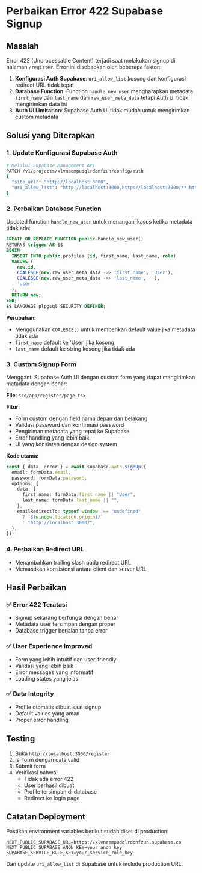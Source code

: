 # Perbaikan Error 422 Supabase Signup

## Masalah
Error 422 (Unprocessable Content) terjadi saat melakukan signup di halaman `/register`. Error ini disebabkan oleh beberapa faktor:

1. **Konfigurasi Auth Supabase**: `uri_allow_list` kosong dan konfigurasi redirect URL tidak tepat
2. **Database Function**: Function `handle_new_user` mengharapkan metadata `first_name` dan `last_name` dari `raw_user_meta_data` tetapi Auth UI tidak mengirimkan data ini
3. **Auth UI Limitation**: Supabase Auth UI tidak mudah untuk mengirimkan custom metadata

## Solusi yang Diterapkan

### 1. Update Konfigurasi Supabase Auth
```bash
# Melalui Supabase Management API
PATCH /v1/projects/xlvnaempudqlrdonfzun/config/auth
{
  "site_url": "http://localhost:3000",
  "uri_allow_list": "http://localhost:3000,http://localhost:3000/**,https://project-web-jurnal.vercel.app,https://project-web-jurnal.vercel.app/**"
}
```

### 2. Perbaikan Database Function
Updated function `handle_new_user` untuk menangani kasus ketika metadata tidak ada:

```sql
CREATE OR REPLACE FUNCTION public.handle_new_user() 
RETURNS trigger AS $$ 
BEGIN 
  INSERT INTO public.profiles (id, first_name, last_name, role) 
  VALUES ( 
    new.id, 
    COALESCE(new.raw_user_meta_data ->> 'first_name', 'User'), 
    COALESCE(new.raw_user_meta_data ->> 'last_name', ''), 
    'user' 
  ); 
  RETURN new; 
END; 
$$ LANGUAGE plpgsql SECURITY DEFINER;
```

**Perubahan:**
- Menggunakan `COALESCE()` untuk memberikan default value jika metadata tidak ada
- `first_name` default ke 'User' jika kosong
- `last_name` default ke string kosong jika tidak ada

### 3. Custom Signup Form
Mengganti Supabase Auth UI dengan custom form yang dapat mengirimkan metadata dengan benar:

**File**: `src/app/register/page.tsx`

**Fitur:**
- Form custom dengan field nama depan dan belakang
- Validasi password dan konfirmasi password
- Pengiriman metadata yang tepat ke Supabase
- Error handling yang lebih baik
- UI yang konsisten dengan design system

**Kode utama:**
```typescript
const { data, error } = await supabase.auth.signUp({
  email: formData.email,
  password: formData.password,
  options: {
    data: {
      first_name: formData.first_name || "User",
      last_name: formData.last_name || "",
    },
    emailRedirectTo: typeof window !== "undefined" 
      ? `${window.location.origin}/` 
      : "http://localhost:3000/",
  },
});
```

### 4. Perbaikan Redirect URL
- Menambahkan trailing slash pada redirect URL
- Memastikan konsistensi antara client dan server URL

## Hasil Perbaikan

### ✅ Error 422 Teratasi
- Signup sekarang berfungsi dengan benar
- Metadata user tersimpan dengan proper
- Database trigger berjalan tanpa error

### ✅ User Experience Improved
- Form yang lebih intuitif dan user-friendly
- Validasi yang lebih baik
- Error messages yang informatif
- Loading states yang jelas

### ✅ Data Integrity
- Profile otomatis dibuat saat signup
- Default values yang aman
- Proper error handling

## Testing
1. Buka `http://localhost:3000/register`
2. Isi form dengan data valid
3. Submit form
4. Verifikasi bahwa:
   - Tidak ada error 422
   - User berhasil dibuat
   - Profile tersimpan di database
   - Redirect ke login page

## Catatan Deployment
Pastikan environment variables berikut sudah diset di production:
```env
NEXT_PUBLIC_SUPABASE_URL=https://xlvnaempudqlrdonfzun.supabase.co
NEXT_PUBLIC_SUPABASE_ANON_KEY=your_anon_key
SUPABASE_SERVICE_ROLE_KEY=your_service_role_key
```

Dan update `uri_allow_list` di Supabase untuk include production URL.
